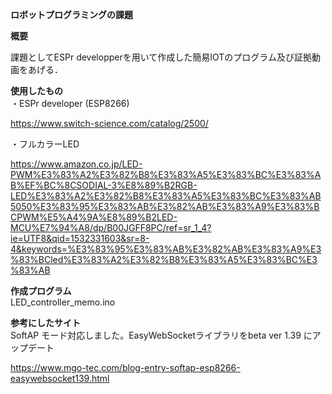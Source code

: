 __ロボットプログラミングの課題__

__概要__

課題としてESPr developperを用いて作成した簡易IOTのプログラム及び証拠動画をあげる．

__使用したもの__  
・ESPr developer (ESP8266)

<https://www.switch-science.com/catalog/2500/>

・フルカラーLED

<https://www.amazon.co.jp/LED-PWM%E3%83%A2%E3%82%B8%E3%83%A5%E3%83%BC%E3%83%AB%EF%BC%8CSODIAL-3%E8%89%B2RGB-LED%E3%83%A2%E3%82%B8%E3%83%A5%E3%83%BC%E3%83%AB5050%E3%83%95%E3%83%AB%E3%82%AB%E3%83%A9%E3%83%BCPWM%E5%A4%9A%E8%89%B2LED-MCU%E7%94%A8/dp/B00JGFF8PC/ref=sr_1_4?ie=UTF8&qid=1532331603&sr=8-4&keywords=%E3%83%95%E3%83%AB%E3%82%AB%E3%83%A9%E3%83%BCled%E3%83%A2%E3%82%B8%E3%83%A5%E3%83%BC%E3%83%AB>

__作成プログラム__  
LED_controller_memo.ino


__参考にしたサイト__  
SoftAP モード対応しました。EasyWebSocketライブラリをbeta ver 1.39 にアップデート

<https://www.mgo-tec.com/blog-entry-softap-esp8266-easywebsocket139.html>

